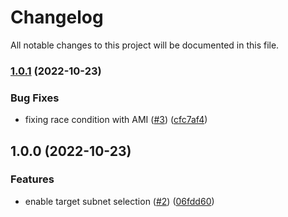 # Changelog

All notable changes to this project will be documented in this file.

### [1.0.1](https://github.com/atanaspam/terraform-code-server-aws/compare/v1.0.0...v1.0.1) (2022-10-23)


### Bug Fixes

* fixing race condition with AMI ([#3](https://github.com/atanaspam/terraform-code-server-aws/issues/3)) ([cfc7af4](https://github.com/atanaspam/terraform-code-server-aws/commit/cfc7af42bf82bd9ab600e879d38ff94af71af7a6))

## 1.0.0 (2022-10-23)


### Features

* enable target subnet selection ([#2](https://github.com/atanaspam/terraform-code-server-aws/issues/2)) ([06fdd60](https://github.com/atanaspam/terraform-code-server-aws/commit/06fdd6038229e86ef47484e3bcd81ee00f726ef2))
